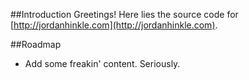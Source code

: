 ##Introduction
Greetings! Here lies the source code for [http://jordanhinkle.com](http://jordanhinkle.com).

##Roadmap
- Add some freakin' content. Seriously.